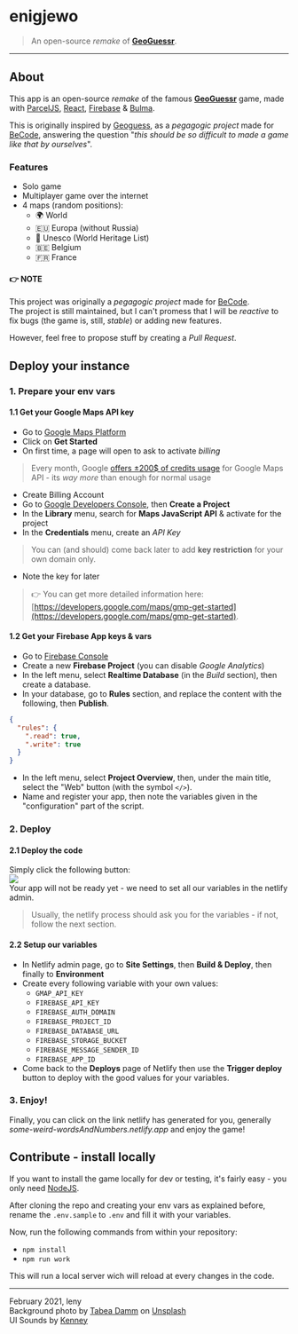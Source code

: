 # enigjewo

> An open-source _remake_ of [**GeoGuessr**](https://www.geoguessr.com).

* * *

## About

This app is an open-source *remake* of the famous [**GeoGuessr**](https://www.geoguessr.com) game, made with [ParcelJS](https://v2.parceljs.org), [React](https://reactjs.org), [Firebase](https://firebase.google.com) & [Bulma](https://bulma.io).

This is originally inspired by [Geoguess](https://github.com/GeoGuess/Geoguess), as a _pegagogic project_ made for [BeCode](//becode.org), answering the question "*this should be so difficult to made a game like that by ourselves*".

### Features

- Solo game
- Multiplayer game over the internet
- 4 maps (random positions):
	- 🌍 World
	- 🇪🇺 Europa (without Russia)
    - 🗿 Unesco (World Heritage List)
	- 🇧🇪 Belgium
	- 🇫🇷 France

#### 👉 NOTE

This project was originally a _pegagogic project_ made for [BeCode](//becode.org).  
The project is still maintained, but I can't promess that I will be _reactive_ to fix bugs (the game is, still, _stable_) or adding new features.

However, feel free to propose stuff by creating a *Pull Request*.

## Deploy your instance

### 1. Prepare your env vars

#### 1.1 Get your Google Maps API key

- Go to [Google Maps Platform](https://cloud.google.com/maps-platform/)
- Click on **Get Started**
- On first time, a page will open to ask to activate *billing*

> Every month, Google [offers ±200$ of credits usage](https://cloud.google.com/maps-platform/pricing) for Google Maps API - its _way more_ than enough for normal usage

- Create Billing Account
- Go to [Google Developers Console](https://console.developers.google.com), then **Create a Project**
- In the **Library** menu, search for **Maps JavaScript API** & activate for the project
- In the **Credentials** menu, create an *API Key*

> You can (and should) come back later to add **key restriction** for your own domain only.

- Note the key for later

> 👉 You can get more detailed information here: [https://developers.google.com/maps/gmp-get-started](https://developers.google.com/maps/gmp-get-started).

#### 1.2 Get your Firebase App keys & vars

- Go to [Firebase Console](https://console.firebase.google.com/)
- Create a new **Firebase Project** (you can disable *Google Analytics*)
- In the left menu, select **Realtime Database** (in the *Build* section), then create a database.
- In your database, go to **Rules** section, and replace the content with the following, then **Publish**.

```json
{
  "rules": {
    ".read": true,
    ".write": true
  }
}
```
- In the left menu, select **Project Overview**, then, under the main title, select the "Web" button (with the symbol `</>`).
- Name and register your app, then note the variables given in the "configuration" part of the script.

### 2. Deploy

#### 2.1 Deploy the code

Simply click the following button:  
[![](https://www.netlify.com/img/deploy/button.svg)](https://app.netlify.com/start/deploy?repository=https://github.com/leny/enigjewo)  
Your app will not be ready yet - we need to set all our variables in the netlify admin.

> Usually, the netlify process should ask you for the variables - if not, follow the next section.

#### 2.2 Setup our variables

- In Netlify admin page, go to **Site Settings**, then **Build & Deploy**, then finally to **Environment**
- Create every following variable with your own values:
	- `GMAP_API_KEY`
	- `FIREBASE_API_KEY`
	- `FIREBASE_AUTH_DOMAIN`
	- `FIREBASE_PROJECT_ID`
	- `FIREBASE_DATABASE_URL`
	- `FIREBASE_STORAGE_BUCKET`
	- `FIREBASE_MESSAGE_SENDER_ID`
	- `FIREBASE_APP_ID`
- Come back to the 	**Deploys** page of Netlify then use the **Trigger deploy** button to deploy with the good values for your variables.

### 3. Enjoy!

Finally, you can click on the link netlify has generated for you, generally _some-weird-wordsAndNumbers.netlify.app_ and enjoy the game!

## Contribute - install locally

If you want to install the game locally for dev or testing, it's fairly easy - you only need [NodeJS](https://nodejs.org).

After cloning the repo and creating your env vars as explained before, rename the `.env.sample` to `.env` and fill it with your variables.

Now, run the following commands from within your repository:

- `npm install`
- `npm run work`

This will run a local server wich will reload at every changes in the code.

* * *

February 2021, leny  
Background photo by [Tabea Damm](https://unsplash.com/@tabeadamm?utm_source=unsplash&amp;utm_medium=referral&amp;utm_content=creditCopyText) on [Unsplash](https://unsplash.com/?utm_source=unsplash&amp;utm_medium=referral&amp;utm_content=creditCopyText)  
UI Sounds by [Kenney](https://kenney.nl)
